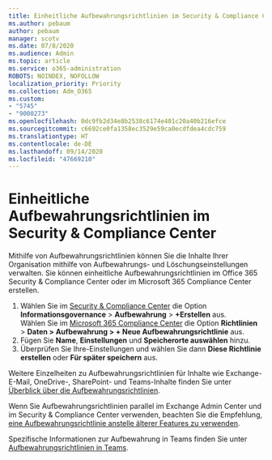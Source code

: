 ```yaml
---
title: Einheitliche Aufbewahrungsrichtlinien im Security & Compliance Center
ms.author: pebaum
author: pebaum
manager: scotv
ms.date: 07/8/2020
ms.audience: Admin
ms.topic: article
ms.service: o365-administration
ROBOTS: NOINDEX, NOFOLLOW
localization_priority: Priority
ms.collection: Adm_O365
ms.custom:
- "5745"
- "9000273"
ms.openlocfilehash: 0dc9fb2d34e8b2538c6174e401c20a40b216efce
ms.sourcegitcommit: c6692ce0fa1358ec3529e59ca0ecdfdea4cdc759
ms.translationtype: HT
ms.contentlocale: de-DE
ms.lasthandoff: 09/14/2020
ms.locfileid: "47669210"
---
```

# <a name="unified-retention-policies-in-the-security--compliance-center"></a>Einheitliche Aufbewahrungsrichtlinien im Security & Compliance Center

Mithilfe von Aufbewahrungsrichtlinien können Sie die Inhalte Ihrer Organisation mithilfe von Aufbewahrungs- und Löschungseinstellungen verwalten. Sie können einheitliche Aufbewahrungsrichtlinien im Office 365 Security & Compliance Center oder im Microsoft 365 Compliance Center erstellen. 

1. Wählen Sie im [Security & Compliance Center](https://go.microsoft.com/fwlink/p/?linkid=2077143) die Option **Informationsgovernance** > **Aufbewahrung** > **+Erstellen** aus. <br/>
    Wählen Sie im [Microsoft 365 Compliance Center](https://go.microsoft.com/fwlink/p/?linkid=2077149) die Option **Richtlinien** > **Daten > Aufbewahrung > + Neue Aufbewahrungsrichtlinie** aus.
2. Fügen Sie **Name**, **Einstellungen** und **Speicherorte auswählen** hinzu.
3. Überprüfen Sie Ihre-Einstellungen und wählen Sie dann **Diese Richtlinie erstellen** oder **Für später speichern** aus.  
      
Weitere Einzelheiten zu Aufbewahrungsrichtlinien für Inhalte wie Exchange-E-Mail, OneDrive-, SharePoint- und Teams-Inhalte finden Sie unter [Überblick über die Aufbewahrungsrichtlinien](https://go.microsoft.com/fwlink/?linkid=2127785).  
    
Wenn Sie Aufbewahrungsrichtlinien parallel im Exchange Admin Center und im Security & Compliance Center verwenden, beachten Sie die Empfehlung, [eine Aufbewahrungsrichtlinie anstelle älterer Features zu verwenden](https://docs.microsoft.com/microsoft-365/compliance/retention-policies?view=o365-worldwide#use-a-retention-policy-instead-of-older-features).  
    
Spezifische Informationen zur Aufbewahrung in Teams finden Sie unter [Aufbewahrungsrichtlinien in Teams](https://docs.microsoft.com/microsoftteams/retention-policies).